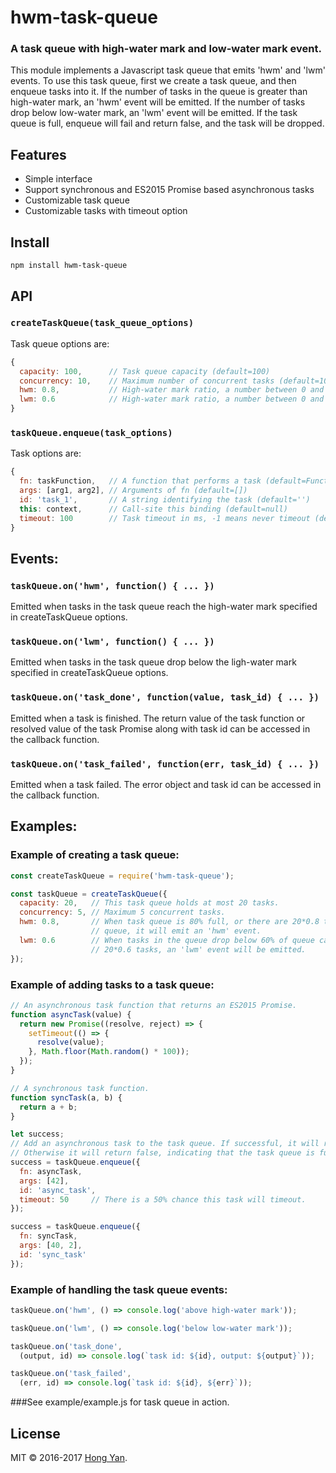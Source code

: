# hwm-task-queue

### A task queue with high-water mark and low-water mark event.

This module implements a Javascript task queue that emits 'hwm' and 'lwm' events. To use this task queue, first we create a task queue, and then enqueue tasks into it. If the number of tasks in the queue is greater than high-water mark, an 'hwm' event will be emitted. If the number of tasks drop below low-water mark, an 'lwm' event will be emitted. If the task queue is full, enqueue will fail and return false, and the task will be dropped.

## Features

- Simple interface
- Support synchronous and ES2015 Promise based asynchronous tasks
- Customizable task queue
- Customizable tasks with timeout option

## Install

```
npm install hwm-task-queue
```

## API

### `createTaskQueue(task_queue_options)`

Task queue options are:
```js
{ 
  capacity: 100,      // Task queue capacity (default=100) 
  concurrency: 10,    // Maximum number of concurrent tasks (default=10)
  hwm: 0.8,           // High-water mark ratio, a number between 0 and 1 (default=0.8)
  lwm: 0.6            // High-water mark ratio, a number between 0 and 1 (default=0.6)
}
```

### `taskQueue.enqueue(task_options)`

Task options are:
```js
{
  fn: taskFunction,   // A function that performs a task (default=Function.prototype) 
  args: [arg1, arg2], // Arguments of fn (default=[])
  id: 'task_1',       // A string identifying the task (default='')
  this: context,      // Call-site this binding (default=null)
  timeout: 100        // Task timeout in ms, -1 means never timeout (default=-1) 
}
```

## Events:

### `taskQueue.on('hwm', function() { ... })`
Emitted when tasks in the task queue reach the high-water mark specified in createTaskQueue options.

### `taskQueue.on('lwm', function() { ... })`
Emitted when tasks in the task queue drop below the ligh-water mark specified in createTaskQueue options.

### `taskQueue.on('task_done', function(value, task_id) { ... })`
Emitted when a task is finished. The return value of the task function or resolved value of the task Promise along with task id can be accessed in the callback function.

### `taskQueue.on('task_failed', function(err, task_id) { ... })`
Emitted when a task failed. The error object and task id can be accessed in the callback function.

## Examples:

### Example of creating a task queue:
```js
const createTaskQueue = require('hwm-task-queue');

const taskQueue = createTaskQueue({ 
  capacity: 20,   // This task queue holds at most 20 tasks. 
  concurrency: 5, // Maximum 5 concurrent tasks.
  hwm: 0.8,       // When task queue is 80% full, or there are 20*0.8 tasks in the 
                  // queue, it will emit an 'hwm' event.
  lwm: 0.6        // When tasks in the queue drop below 60% of queue capacity, or
                  // 20*0.6 tasks, an 'lwm' event will be emitted.
});
```
### Example of adding tasks to a task queue:
```js
// An asynchronous task function that returns an ES2015 Promise.
function asyncTask(value) {
  return new Promise((resolve, reject) => {
    setTimeout(() => {
      resolve(value);
    }, Math.floor(Math.random() * 100));
  });
}

// A synchronous task function.
function syncTask(a, b) {
  return a + b;
}

let success;
// Add an asynchronous task to the task queue. If successful, it will return true.
// Otherwise it will return false, indicating that the task queue is full.
success = taskQueue.enqueue({
  fn: asyncTask, 
  args: [42], 
  id: 'async_task', 
  timeout: 50     // There is a 50% chance this task will timeout.
});

success = taskQueue.enqueue({
  fn: syncTask,
  args: [40, 2],
  id: 'sync_task'
});
```
### Example of handling the task queue events:
```js
taskQueue.on('hwm', () => console.log('above high-water mark'));

taskQueue.on('lwm', () => console.log('below low-water mark'));

taskQueue.on('task_done', 
  (output, id) => console.log(`task id: ${id}, output: ${output}`));

taskQueue.on('task_failed', 
  (err, id) => console.log(`task id: ${id}, ${err}`));
```

###See example/example.js for task queue in action.

## License

MIT © 2016-2017 [Hong Yan](https://github.com/homeryan).